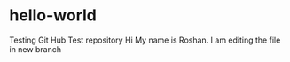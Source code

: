 # hello-world
Testing Git Hub Test repository
Hi My name is Roshan.
I am editing the file in new branch

